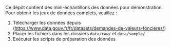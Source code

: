 
Ce dépôt contient des mini-échantillons des données pour démonstration.
Pour obtenir les jeux de données complets, veuillez :

1. Télécharger les données depuis (https://www.data.gouv.fr/fr/datasets/demandes-de-valeurs-foncieres/)
2. Placer les fichiers dans les dossiers `data/raw/` et `data/sample/`
3. Exécuter les scripts de préparation des données
